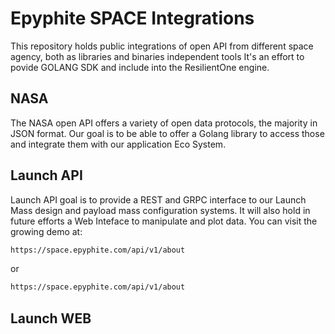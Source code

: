 # Epyphite SPACE Integrations

This repository holds public integrations of open API from different space agency, both as libraries and binaries independent tools
It's an effort to povide GOLANG SDK and include into the ResilientOne engine.

## NASA

The NASA open API offers a variety of open data protocols, the majority in JSON format.
Our goal is to be able to offer a Golang library to access those and integrate them with our application Eco System.

## Launch API

Launch API goal is to provide a REST and GRPC interface to our Launch Mass design and payload mass configuration systems.
It will also hold in future efforts a Web Inteface to manipulate and plot data.
You can visit the growing demo at:

```bash
https://space.epyphite.com/api/v1/about
```

or

```bash
https://space.epyphite.com/api/v1/about
```

## Launch WEB
